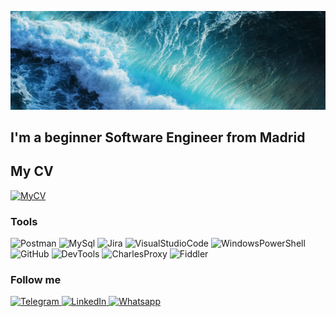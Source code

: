 ![Header](https://github.com/MedullaKs/MedullaKs/blob/main/assets/github.jpg)

## I'm a beginner Software Engineer from Madrid

## My CV
[
![MyCV](https://img.shields.io/badge/-CV-9457EB?style=for-the-badge&logo=)
](https://github.com/MedullaKs)

### Tools
![Postman](https://img.shields.io/badge/-Postman-006262?style=for-the-badge&logo=Postman)
![MySql](https://img.shields.io/badge/-Sql-006262?style=for-the-badge&logo=mysql&logoColor=DE8B00)
![Jira](https://img.shields.io/badge/-Jira-006262?style=for-the-badge&logo=Jira&logoColor=0D79F7)
![VisualStudioCode](https://img.shields.io/badge/-VisualStudioCode-006262?style=for-the-badge&logo=visualstudiocode&logoColor=1B84CA)
![WindowsPowerShell](https://img.shields.io/badge/-PowerShell-006262?style=for-the-badge&logo=powershell)
![GitHub](https://img.shields.io/badge/-GitHub-006262?style=for-the-badge&logo=github)
![DevTools](https://img.shields.io/badge/-DevTools-006262?style=for-the-badge&logo=googlechrome)
![CharlesProxy](https://img.shields.io/badge/-CharlesProxy-006262?style=for-the-badge&logo=charlesproxy)
![Fiddler](https://img.shields.io/badge/-Fiddler-006262?style=for-the-badge&logo=fiddleclassic)

### Follow me
[
![Telegram](https://img.shields.io/badge/-Telegram-006262?style=for-the-badge&logo=Telegram) 
](https://t.me/medullaks)
[
![LinkedIn](https://img.shields.io/badge/-LinkedIn-006262?style=for-the-badge&logo=linkedin&logoColor=0073B1)
](https://www.linkedin.com/in/medullaks/)
[
![Whatsapp](https://img.shields.io/badge/-Whatsapp-006262?style=for-the-badge&logo=whatsapp)
](https://wa.me/34667001687)